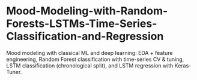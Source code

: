 # Mood-Modeling-with-Random-Forests-LSTMs-Time-Series-Classification-and-Regression
Mood modeling with classical ML and deep learning: EDA + feature engineering, Random Forest classification with time-series CV &amp; tuning, LSTM classification (chronological split), and LSTM regression with Keras-Tuner.
